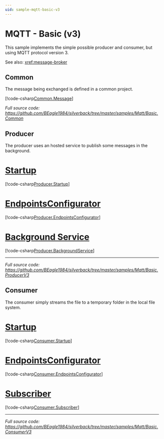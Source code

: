 ```yaml
---
uid: sample-mqtt-basic-v3
---
```


# MQTT - Basic (v3)

This sample implements the simple possible producer and consumer, but using MQTT protocol version 3.

See also: <xref:message-broker>

## Common

The message being exchanged is defined in a common project.

[!code-csharp[Common.Message](../../../samples/Mqtt/Basic.Common/SampleMessage.cs)]

_Full source code: https://github.com/BEagle1984/silverback/tree/master/samples/Mqtt/Basic.Common_


## Producer

The producer uses an hosted service to publish some messages in the background.

# [Startup](#tab/producer-startup)
[!code-csharp[Producer.Startup](../../../samples/Mqtt/Basic.ProducerV3/Startup.cs)]
# [EndpointsConfigurator](#tab/producer-endpoints)
[!code-csharp[Producer.EndpointsConfigurator](../../../samples/Mqtt/Basic.ProducerV3/EndpointsConfigurator.cs)]
# [Background Service](#tab/producer-background-service)
[!code-csharp[Producer.BackgroundService](../../../samples/Mqtt/Basic.ProducerV3/ProducerBackgroundService.cs)]
***

_Full source code: https://github.com/BEagle1984/silverback/tree/master/samples/Mqtt/Basic.ProducerV3_

## Consumer

The consumer simply streams the file to a temporary folder in the local file system.

# [Startup](#tab/consumer-startup)
[!code-csharp[Consumer.Startup](../../../samples/Mqtt/Basic.ConsumerV3/Startup.cs)]
# [EndpointsConfigurator](#tab/consumer-endpoints)
[!code-csharp[Consumer.EndpointsConfigurator](../../../samples/Mqtt/Basic.ConsumerV3/EndpointsConfigurator.cs)]
# [Subscriber](#tab/consumer-subscriber)
[!code-csharp[Consumer.Subscriber](../../../samples/Mqtt/Basic.ConsumerV3/SampleMessageSubscriber.cs)]
***

_Full source code: https://github.com/BEagle1984/silverback/tree/master/samples/Mqtt/Basic.ConsumerV3_
